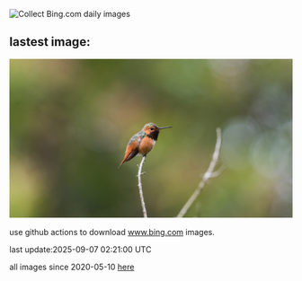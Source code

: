 ![Collect Bing.com daily images](https://github.com/counter2015/bing-daily-images/workflows/Collect%20Bing.com%20daily%20images/badge.svg)
## lastest image:
![](images/img.jpg)

use github actions to download www.bing.com images.

last update:2025-09-07 02:21:00 UTC

all images since 2020-05-10 [here](https://github.com/counter2015/bing-daily-images/tree/master/images) 
